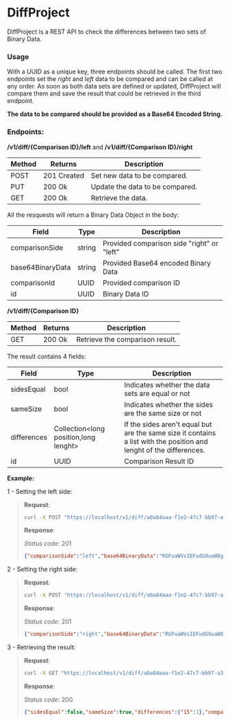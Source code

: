 # DiffProject
DiffProject is a REST API to check the differences between two sets of Binary Data.

### Usage
With a UUID as a unique key, three endpoints should be called. The first two endpoints set the *right* and *left* data to be compared and can be called at any order. As soon as both data sets are defined or updated, DiffProject will compare them and save the result that could be retrieved in the third endpoint.

**The data to be compared should be provided as a Base64 Encoded String.**

### Endpoints:

 **/v1/diff/{**Comparison ID**}/left** and **/v1/diff/{**Comparison ID**}/right**

| Method | Returns     | Description                     |
|--------|-------------|---------------------------------|
| POST   | 201 Created | Set new data to be compared.    |
| PUT    | 200 Ok      | Update the data to be compared. |
| GET    | 200 Ok      | Retrieve the data.              |

All the resquests will return a Binary Data Object in the body:

| Field            | Type   | Description                                |
|------------------|--------|--------------------------------------------|
| comparisonSide   | string | Provided comparison side "right" or "left" |
| base64BinaryData | string | Provided Base64 encoded Binary Data        |
| comparisonId     | UUID   | Provided comparison ID                     |
| id               | UUID   | Binary Data ID                             |



**/v1/diff/{**Comparison ID**}**

| Method | Returns     | Description                                  |
|--------|-------------|----------------------------------------------|
| GET    | 200 Ok      | Retrieve the comparison result.              |

The result contains 4 fields:

| Field       | Type                                  | Description                                                                                                          |
|-------------|---------------------------------------|----------------------------------------------------------------------------------------------------------------------|
| sidesEqual  | bool                                  | Indicates whether the data sets are equal or not                                                                     |
| sameSize    | bool                                  | Indicates whether the sides are the same size or not                                                                 |
| differences | Collection<long position,long lenght> | If the sides aren't equal but are the same size it contains a list with the position and lenght of the differences.  |
| id          | UUID                                  | Comparison Result ID                                                                                                 |

**Example:**

1 - Setting the left side:
>**Request**:
>```bash
>curl -X POST "https://localhost/v1/diff/a0a84aaa-f1e2-47c7-bb97-a3de2b6aa2d5/left" -H  "accept: */*" -H  "Content-Type: application/json" -d "\"RGFuaWVsIEFudG9uaW8gRiBCb2pjenVr\""
>```
>
>**Response**:
>
>*Status code*: 201
>
>```json
>{"comparisonSide":"left","base64BinaryData":"RGFuaWVsIEFudG9uaW8gRiBCb2pjenVr","comparisonId":"a0a84aaa-f1e2-47c7-bb97-a3de2b6aa2d5","id":"52f48417-f8d5-4075-b92c-8ae39baaffde"}
>```
2 - Setting the right side:
>**Request**:
>```bash
>curl -X POST "https://localhost/v1/diff/a0a84aaa-f1e2-47c7-bb97-a3de2b6aa2d5/right" -H  "accept: */*" -H  "Content-Type: application/json" -d "\"RGFuaWVsIEFudG9uaW8gRyBCb2pjenVr\""
>```
>
>**Response**:
>
>*Status code*: 201
>
>```json
>{"comparisonSide":"right","base64BinaryData":"RGFuaWVsIEFudG9uaW8gRyBCb2pjenVr","comparisonId":"a0a84aaa-f1e2-47c7-bb97-a3de2b6aa2d5","id":"dbd2ae37-2ebc-4a5f-af71-1442edd30dfb"}
>
3 - Retrieving the result:
>**Request**:
>```bash
>curl -X GET "https://localhost/v1/diff/a0a84aaa-f1e2-47c7-bb97-a3de2b6aa2d5" -H  "accept: */*"
>```
>
>**Response**:
>
>*Status code*: 200
>
>```json
>{"sidesEqual":false,"sameSize":true,"differences":{"15":1},"comparisonId":"a0a84aaa-f1e2-47c7-bb97-a3de2b6aa2d5"}
>```
